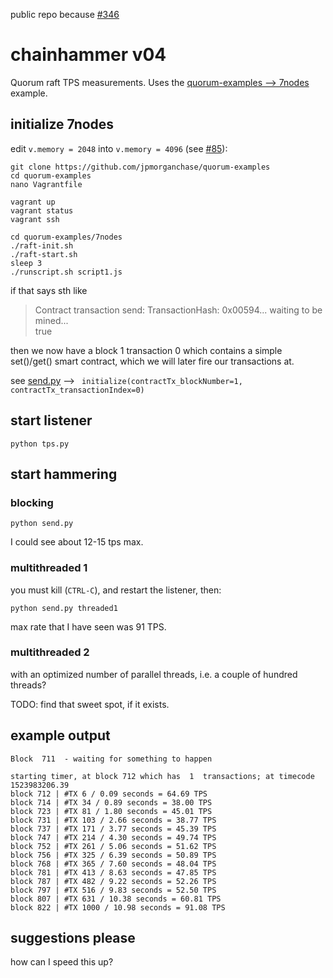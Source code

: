 public repo because [#346](https://github.com/jpmorganchase/quorum/issues/346)
# chainhammer v04
Quorum raft TPS measurements. Uses the [quorum-examples --> 7nodes](https://github.com/jpmorganchase/quorum-examples/blob/master/examples/7nodes/README.md) example.

## initialize 7nodes

edit `v.memory = 2048` into `v.memory = 4096` (see [#85](https://github.com/jpmorganchase/quorum-examples/issues/85)):
```
git clone https://github.com/jpmorganchase/quorum-examples
cd quorum-examples
nano Vagrantfile
```

```
vagrant up
vagrant status
vagrant ssh
```

```
cd quorum-examples/7nodes
./raft-init.sh
./raft-start.sh
sleep 3
./runscript.sh script1.js
```
if that says sth like

> Contract transaction send: TransactionHash: 0x00594... waiting to be mined...  
> true

then we now have a block 1 transaction 0 which contains a simple set()/get() smart contract, which we will later fire our transactions at.

see [send.py](send.py) --> ` initialize(contractTx_blockNumber=1, contractTx_transactionIndex=0)`


## start listener

```
python tps.py
```

## start hammering

### blocking
```
python send.py
```

I could see about 12-15 tps max.

### multithreaded 1

you must kill (`CTRL-C`), and restart the listener, then:

```
python send.py threaded1
```
 
max rate that I have seen was 91 TPS.

### multithreaded 2

with an optimized number of parallel threads, i.e. a couple of hundred threads?

TODO: find that sweet spot, if it exists.

## example output

```
Block  711  - waiting for something to happen

starting timer, at block 712 which has  1  transactions; at timecode 1523983206.39
block 712 | #TX 6 / 0.09 seconds = 64.69 TPS
block 714 | #TX 34 / 0.89 seconds = 38.00 TPS
block 723 | #TX 81 / 1.80 seconds = 45.01 TPS
block 731 | #TX 103 / 2.66 seconds = 38.77 TPS
block 737 | #TX 171 / 3.77 seconds = 45.39 TPS
block 747 | #TX 214 / 4.30 seconds = 49.74 TPS
block 752 | #TX 261 / 5.06 seconds = 51.62 TPS
block 756 | #TX 325 / 6.39 seconds = 50.89 TPS
block 768 | #TX 365 / 7.60 seconds = 48.04 TPS
block 781 | #TX 413 / 8.63 seconds = 47.85 TPS
block 787 | #TX 482 / 9.22 seconds = 52.26 TPS
block 797 | #TX 516 / 9.83 seconds = 52.50 TPS
block 807 | #TX 631 / 10.38 seconds = 60.81 TPS
block 822 | #TX 1000 / 10.98 seconds = 91.08 TPS
```

## suggestions please
how can I speed this up?


